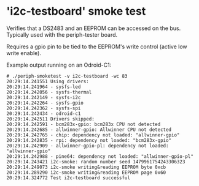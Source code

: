 # 'i2c-testboard' smoke test

Verifies that a DS2483 and an EEPROM can be accessed on the bus. Typically used
with the periph-tester board.

Requires a gpio pin to be tied to the EEPROM's write control (active low write
enable).

Example output running on an Odroid-C1:

```
# ./periph-smoketest -v i2c-testboard -wc 83
20:29:14.241551 Using drivers:
20:29:14.241964 - sysfs-led
20:29:14.242056 - sysfs-thermal
20:29:14.242149 - sysfs-i2c
20:29:14.242264 - sysfs-gpio
20:29:14.242362 - sysfs-spi
20:29:14.242434 - odroid-c1
20:29:14.242511 Drivers skipped:
20:29:14.242591 - bcm283x-gpio: bcm283x CPU not detected
20:29:14.242685 - allwinner-gpio: Allwinner CPU not detected
20:29:14.242765 - chip: dependency not loaded: "allwinner-gpio"
20:29:14.242835 - rpi: dependency not loaded: "bcm283x-gpio"
20:29:14.242909 - allwinner-gpio-pl: dependency not loaded: "allwinner-gpio"
20:29:14.242988 - pine64: dependency not loaded: "allwinner-gpio-pl"
20:29:14.243421 i2c-smoke: random number seed 1479961754243306323
20:29:14.249073 i2c-smoke writing&reading EEPROM byte 0xcb
20:29:14.289290 i2c-smoke writing&reading EEPROM page 0x60
20:29:14.324772 Test i2c-testboard successful
```
